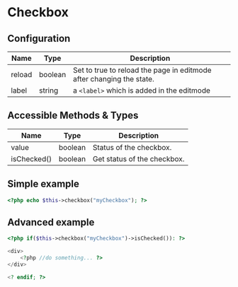 # Checkbox

## Configuration

| Name   | Type    | Description                                                          |
|--------|---------|----------------------------------------------------------------------|
| reload | boolean | Set to true to reload the page in editmode after changing the state. |
| label  | string  | a ```<label>``` which is added in the editmode                           |

## Accessible Methods & Types

| Name        | Type      | Description                                                            |
|-------------|-----------|------------------------------------------------------------------------|
| value       | boolean   | Status of the checkbox.                                                |
| isChecked() | boolean   | Get status of the checkbox.                                            |

## Simple example

```php
<?php echo $this->checkbox("myCheckbox"); ?>
```

## Advanced example

```php
<?php if($this->checkbox("myCheckbox")->isChecked()): ?>

<div>
    <?php //do something... ?>
</div>

<? endif; ?>
```